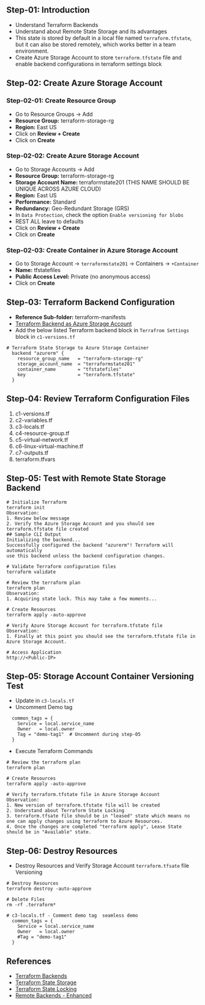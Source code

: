 ## Step-01: Introduction
- Understand Terraform Backends
- Understand about Remote State Storage and its advantages
- This state is stored by default in a local file named `terraform.tfstate`, but it can also be stored remotely, which works better in a team environment.
- Create Azure Storage Account to store `terraform.tfstate` file and enable backend configurations in terraform settings block


## Step-02: Create Azure Storage Account
### Step-02-01: Create Resource Group
- Go to Resource Groups -> Add
- **Resource Group:** terraform-storage-rg
- **Region:** East US
- Click on **Review + Create**
- Click on **Create**

### Step-02-02: Create Azure Storage Account
- Go to Storage Accounts -> Add
- **Resource Group:** terraform-storage-rg
- **Storage Account Name:** terraformstate201 (THIS NAME SHOULD BE UNIQUE ACROSS AZURE CLOUD)
- **Region:** East US
- **Performance:** Standard
- **Redundancy:** Geo-Redundant Storage (GRS)
- In `Data Protection`, check the option `Enable versioning for blobs`
- REST ALL leave to defaults
- Click on **Review + Create**
- Click on **Create**

### Step-02-03: Create Container in Azure Storage Account
- Go to Storage Account -> `terraformstate201` -> Containers -> `+Container`
- **Name:** tfstatefiles
- **Public Access Level:** Private (no anonymous access)
- Click on **Create**


## Step-03: Terraform Backend Configuration
- **Reference Sub-folder:** terraform-manifests
- [Terraform Backend as Azure Storage Account](https://www.terraform.io/docs/language/settings/backends/azurerm.html)
- Add the below listed Terraform backend block in `Terrafrom Settings` block in `c1-versions.tf`
```t
# Terraform State Storage to Azure Storage Container
  backend "azurerm" {
    resource_group_name   = "terraform-storage-rg"
    storage_account_name  = "terraformstate201"
    container_name        = "tfstatefiles"
    key                   = "terraform.tfstate"
  }
```

## Step-04: Review Terraform Configuration Files
1. c1-versions.tf
2. c2-variables.tf
3. c3-locals.tf
4. c4-resource-group.tf
5. c5-virtual-network.tf
6. c6-linux-virtual-machine.tf
7. c7-outputs.tf
8. terraform.tfvars

## Step-05: Test with Remote State Storage Backend
```t
# Initialize Terraform
terraform init
Observation:
1. Review below message
2. Verify the Azure Storage Account and you should see terraform.tfstate file created
## Sample CLI Output
Initializing the backend...
Successfully configured the backend "azurerm"! Terraform will automatically
use this backend unless the backend configuration changes.

# Validate Terraform configuration files
terraform validate

# Review the terraform plan
terraform plan
Observation:
1. Acquiring state lock. This may take a few moments...

# Create Resources
terraform apply -auto-approve

# Verify Azure Storage Account for terraform.tfstate file
Observation:
1. Finally at this point you should see the terraform.tfstate file in Azure Storage Account.

# Access Application
http://<Public-IP>
```

## Step-05: Storage Account Container Versioning Test
- Update in `c3-locals.tf`
- Uncomment Demo tag
```t
  common_tags = {
    Service = local.service_name
    Owner   = local.owner
    Tag = "demo-tag1"  # Uncomment during step-05
  }
```
- Execute Terraform Commands
```t
# Review the terraform plan
terraform plan

# Create Resources
terraform apply -auto-approve

# Verify terraform.tfstate file in Azure Storage Account
Observation:
1. New version of terraform.tfstate file will be created
2. Understand about Terraform State Locking
3. terraform.tfsate file should be in "leased" state which means no one can apply changes using terraform to Azure Resources.
4. Once the changes are completed "terraform apply", Lease State should be in "Available" state.
```


## Step-06: Destroy Resources
- Destroy Resources and Verify Storage Account `terraform.tfsate` file Versioning
```t
# Destroy Resources
terraform destroy -auto-approve

# Delete Files
rm -rf .terraform*

# c3-locals.tf - Comment demo tag  seamless demo
  common_tags = {
    Service = local.service_name
    Owner   = local.owner
    #Tag = "demo-tag1"  
  }
```


## References
- [Terraform Backends](https://www.terraform.io/docs/language/settings/backends/index.html)
- [Terraform State Storage](https://www.terraform.io/docs/language/state/backends.html)
- [Terraform State Locking](https://www.terraform.io/docs/language/state/locking.html)
- [Remote Backends - Enhanced](https://www.terraform.io/docs/language/settings/backends/remote.html)
